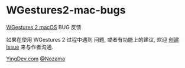 # WGestures2-mac-bugs
[WGestures 2 macOS](https://www.yingdev.com/projects/wgestures2) BUG 反馈

如果在使用 WGestures 2 过程中遇到 问题, 
或者有功能上的建议,
欢迎 [创建 Issue](https://github.com/yingDev/WGestures2-mac-bugs/issues/new) 来与作者沟通. 

[YingDev.com](https://www.yingdev.com/projects/wgestures2)
[@Nozama](https://weibo.com/u/2361952611)

